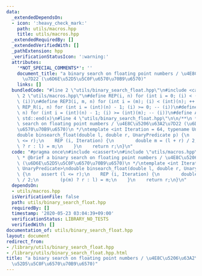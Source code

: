 ```yaml
---
data:
  _extendedDependsOn:
  - icon: ':heavy_check_mark:'
    path: utils/macros.hpp
    title: utils/macros.hpp
  _extendedRequiredBy: []
  _extendedVerifiedWith: []
  _pathExtension: hpp
  _verificationStatusIcon: ':warning:'
  attributes:
    '*NOT_SPECIAL_COMMENTS*': ''
    document_title: "a binary search on floating point numbers / \u4E8C\u5206\u63A2\
      \u7D22 (\u6D6E\u52D5\u5C0F\u6570\u70B9\u6570)"
    links: []
  bundledCode: "#line 2 \"utils/binary_search_float.hpp\"\n#include <cassert>\n#line\
    \ 2 \"utils/macros.hpp\"\n#define REP(i, n) for (int i = 0; (i) < (int)(n); ++\
    \ (i))\n#define REP3(i, m, n) for (int i = (m); (i) < (int)(n); ++ (i))\n#define\
    \ REP_R(i, n) for (int i = (int)(n) - 1; (i) >= 0; -- (i))\n#define REP3R(i, m,\
    \ n) for (int i = (int)(n) - 1; (i) >= (int)(m); -- (i))\n#define ALL(x) std::begin(x),\
    \ std::end(x)\n#line 4 \"utils/binary_search_float.hpp\"\n\n/**\n * @brief a binary\
    \ search on floating point numbers / \u4E8C\u5206\u63A2\u7D22 (\u6D6E\u52D5\u5C0F\
    \u6570\u70B9\u6570)\n */\ntemplate <int Iteration = 64, typename UnaryPredicate>\n\
    double binsearch_float(double l, double r, UnaryPredicate p) {\n    assert (l\
    \ <= r);\n    REP (i, Iteration) {\n        double m = (l + r) / 2;\n        (p(m)\
    \ ? r : l) = m;\n    }\n    return r;\n}\n"
  code: "#pragma once\n#include <cassert>\n#include \"utils/macros.hpp\"\n\n/**\n\
    \ * @brief a binary search on floating point numbers / \u4E8C\u5206\u63A2\u7D22\
    \ (\u6D6E\u52D5\u5C0F\u6570\u70B9\u6570)\n */\ntemplate <int Iteration = 64, typename\
    \ UnaryPredicate>\ndouble binsearch_float(double l, double r, UnaryPredicate p)\
    \ {\n    assert (l <= r);\n    REP (i, Iteration) {\n        double m = (l + r)\
    \ / 2;\n        (p(m) ? r : l) = m;\n    }\n    return r;\n}\n"
  dependsOn:
  - utils/macros.hpp
  isVerificationFile: false
  path: utils/binary_search_float.hpp
  requiredBy: []
  timestamp: '2020-05-23 03:04:39+09:00'
  verificationStatus: LIBRARY_NO_TESTS
  verifiedWith: []
documentation_of: utils/binary_search_float.hpp
layout: document
redirect_from:
- /library/utils/binary_search_float.hpp
- /library/utils/binary_search_float.hpp.html
title: "a binary search on floating point numbers / \u4E8C\u5206\u63A2\u7D22 (\u6D6E\
  \u52D5\u5C0F\u6570\u70B9\u6570)"
---
```

